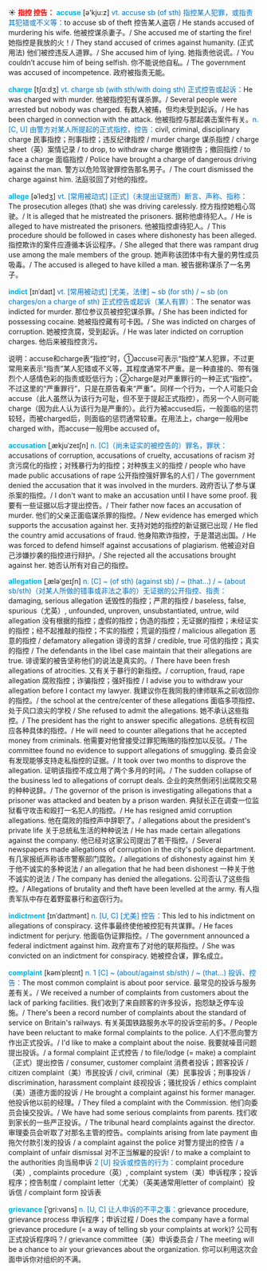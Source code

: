 ☀ <font color="red">**指控 控告：**</font>
<font color="sky blue">**accuse**</font> [ə'kju:z] 
<font color="#0070c0">vt. accuse sb (of sth) 指控某人犯罪，或指责其犯错或不义等：</font>to accuse sb of theft 控告某人盗窃 / He stands accused of murdering his wife. 他被控谋杀妻子。/ She accused me of starting the fire! 她指控是我放的火！/ They stand accused of crimes against humanity. (正式用法) 他们被控违反人道罪。/ She accused him of lying. 她指责他说谎。/ You couldn’t accuse him of being selfish. 你不能说他自私。/ The government was accused of incompetence. 政府被指责无能。

<font color="sky blue">**charge**</font> [tʃɑːdӡ] 
<font color="#0070c0">vt. charge sb (with sth/with doing sth) 正式控告或起诉：</font>He was charged with murder. 他被指控犯有谋杀罪。/ Several people were arrested but nobody was charged. 有数人被捕，但均未受到起诉。/ He has been charged in connection with the attack. 他被指控与那起袭击案件有关。<font color="#0070c0">n. [C, U] 由警方对某人所提起的正式指控，控告：</font>civil, criminal, disciplinary charge 民事指控；刑事指控；违反纪律指控 / murder charge 谋杀指控 / charge sheet（英）案情记录 / to drop, to withdraw charge 撤销控告；撤回指控 / to face a charge 面临指控 / Police have brought a charge of dangerous driving against the man. 警方以危险驾驶罪控告那名男子。/ The court dismissed the charge against him. 法庭驳回了对他的指控。
           
<font color="sky blue">**allege**</font> [əˈledʒ]
<font color="#0070c0">vt. [常用被动式] [正式]（未提出证据而）断言、声称、指称：</font>The prosecution alleges (that) she was driving carelessly. 控方指控她粗心驾驶。/ It is alleged that he mistreated the prisoners. 据称他虐待犯人。/ He is alleged to have mistreated the prisoners. 他被指控虐待犯人。/ This procedure should be followed in cases where dishonesty has been alleged. 指控欺诈的案件应遵循本诉讼程序。/ She alleged that there was rampant drug use among the male members of the group. 她声称该团体中有大量的男性成员吸毒。/ The accused is alleged to have killed a man. 被告据称谋杀了一名男子。
           
<font color="sky blue">**indict**</font> [ɪnˈdaɪt]
<font color="#0070c0">vt. [常用被动式] [尤美，法律] ~ sb (for sth) / ~ sb (on charges/on a charge of sth) 正式控告或起诉（某人有罪）：</font>The senator was indicted for murder. 那位参议员被控犯谋杀罪。/ She has been indicted for possessing cocaine. 她被指控藏有可卡因。/ She was indicted on charges of corruption. 她被控贪腐，受到起诉。/ He was later indicted on corruption charges. 他后来被指控贪污。

说明：accuse和charge表“指控”时，①accuse可表示“指控”某人犯罪，不过更常用来表示“指责”某人犯错或不义等，其程度通常不严重。是一种直接的、带有强烈个人感情色彩的指责或贬低行为；②charge是对严重罪行的一种正式“指控”。不过这里的“严重罪行”，只是在原告看来“严重”。同样一个行为，一个人可能只会accuse（此人虽然认为该行为可耻，但不至于提起正式指控），而另一个人则可能charge（因为此人认为该行为是严重的）。此行为被accused后，一般面临的惩罚较轻，而被charged后，则面临的惩罚通常较重。在用法上，charge一般用be charged with，而accuse一般用be accused of。
           
<font color="sky blue">**accusation**</font> [ˌækjuˈzeɪʃn]
<font color="#0070c0">n. [C]（尚未证实的被控告的）罪名，罪状：</font>accusations of corruption, accusations of cruelty, accusations of racism 对贪污腐化的指控；对残暴行为的指控；对种族主义的指控 / people who have made public accusations of rape 公开指控强奸罪名的人们 / The government denied the accusation that it was involved in the murders. 政府否认了参与谋杀案的指控。/ I don't want to make an accusation until I have some proof. 我要有一些证据以后才提出控告。/ Their father now faces an accusation of murder. 他们的父亲正面临谋杀罪的指控。/ New evidence has emerged which supports the accusation against her. 支持对她的指控的新证据已出现 / He fled the country amid accusations of fraud. 他身陷欺诈指控，于是潜逃出国。/ He was forced to defend himself against accusations of plagiarism. 他被迫对自己涉嫌抄袭的指控进行辩护。/ She rejected all the accusations brought against her. 她否认所有对自己的指控。
           
<font color="sky blue">**allegation**</font> [ˌæləˈgeɪʃn]
<font color="#0070c0">n. [C] ~ (of sth) (against sb) / ~ (that…) / ~ (about sb/sth)（对某人所做的错事或非法之事的）无证据的公开指控、指责：</font>damaging, serious allegation 诋毁性的指控；严肃的指控 / baseless, false, spurious（尤英）, unfounded, unproven, unsubstantiated, untrue, wild allegation 没有根据的指控；虚假的指控；伪造的指控；无证据的指控；未经证实的指控；经不起推敲的指控；不实的指控；荒诞的指控 / malicious allegation 恶意的指控 / defamatory allegation 诽谤的言辞 / credible, true 可信的指控；真实的指控 / The defendants in the libel case maintain that their allegations are true. 诽谤案的被告坚称他们的说法是真实的。/ There have been fresh allegations of atrocities. 又有关于暴行的新指控。/ corruption, fraud, rape allegation 腐败指控；诈骗指控；强奸指控 / I advise you to withdraw your allegation before I contact my lawyer. 我建议你在我同我的律师联系之前收回你的指控。/ the school at the centre/center of these allegations 面临多项指控、处于风口浪尖的学校 / She refused to admit the allegations. 她不承认这些指控。/ The president has the right to answer specific allegations. 总统有权回应各种具体的指控。/ He will need to counter allegations that he accepted money from criminals. 他需要对他曾接受过罪犯贿赂的指控加以反驳。/ The committee found no evidence to support allegations of smuggling. 委员会没有发现能够支持走私指控的证据。/ It took over two months to disprove the allegation. 证明该指控不成立用了两个多月的时间。/ The sudden collapse of the business led to allegations of corrupt deals. 企业的突然倒闭引出腐败交易的种种说辞。/ The governor of the prison is investigating allegations that a prisoner was attacked and beaten by a prison warden. 典狱长正在调查一位监狱看守攻击和殴打一名犯人的指控。/ He has resigned amid corruption allegations. 他在腐败的指控声中辞职了。/ allegations about the president's private life 关于总统私生活的种种说法 / He has made certain allegations against the company. 他已经对这家公司提出了若干指控。/ Several newspapers made allegations of corruption in the city's police department. 有几家报纸声称该市警察部门腐败。/ allegations of dishonesty against him 关于他不诚实的多种说法 / an allegation that he had been dishonest 一种关于他不诚实的说法 / The company has denied the allegations. 公司否认了这些指控。/ Allegations of brutality and theft have been levelled at the army. 有人指责军队中存在着野蛮暴行和盗窃行为。
           
<font color="sky blue">**indictment**</font> [ɪnˈdaɪtmənt]
<font color="#0070c0">n. [U, C] [尤美] 控告：</font>This led to his indictment on allegations of conspiracy. 这件事最终使他被控犯有共谋罪。/ He faces indictment for perjury. 他面临伪证罪指控。/ The government announced a federal indictment against him. 政府宣布了对他的联邦指控。/ She was convicted on an indictment for conspiracy. 她被控合谋，罪名成立。
           
<font color="sky blue">**complaint**</font> [kəmˈpleɪnt]
<font color="#0070c0">n. 1 [C] ~ (about/against sb/sth) / ~ (that…) 投诉、控告：</font>The most common complaint is about poor service. 最常见的投诉与服务差有关。/ We received a number of complaints from customers about the lack of parking facilities. 我们收到了来自顾客的许多投诉，抱怨缺乏停车设施。/ There's been a record number of complaints about the standard of service on Britain's railways. 有关英国铁路服务水平的投诉空前的多。/ People have been reluctant to make formal complaints to the police. 人们不愿向警方作出正式投诉。/ I'd like to make a complaint about the noise. 我要就噪音问题提出投诉。/ a formal complaint 正式控告 / to file/lodge (= make) a complaint（正式）提出控告 / consumer, customer complaint 消费者投诉；顾客投诉 / citizen complaint（美）市民投诉 / civil, criminal（美）民事投诉；刑事投诉 / discrimination, harassment complaint 歧视投诉；骚扰投诉 / ethics complaint（美）道德方面的投诉 / He brought a complaint against his former manager. 他投诉他以前的经理。/ They filed a complaint with the Commission. 他们向委员会操交投诉。/ We have had some serious complaints from parents. 找们收到家长的一些严正投诉。/ The tribunal heard complaints against the director. 审理委员会听取了对那名主管的控告。complaints arising from late payment 由拖欠付款引发的投诉 / a complaint against the police 对警方提出的控告 / a complaint of unfair dismissal 对不正当解雇的投诉! / to make a complaint to the authorities 向当局申诉 <font color="#0070c0">2 [U] 投诉或控告的行为：</font>complaint procedure（美）, complaints procedure（英）, complaint system（美）申诉程序；投诉程序；控告制度 / complaint letter（尤美）（英美通常用letter of complaint）投诉信 / complaint form 投诉表

<font color="sky blue">**grievance**</font> [ˈgri:vəns]
<font color="#0070c0">n. [U, C] 让人申诉的不平之事：</font>grievance procedure, grievance process 申诉程序；申诉过程 / Does the company have a formal grievance procedure (= a way of telling sb your complaints at work)? 公司有正式投诉程序吗？/ grievance committee（美）申诉委员会 / The meeting will be a chance to air your grievances about the organization. 你可以利用这次会面申诉你对组织的不满。